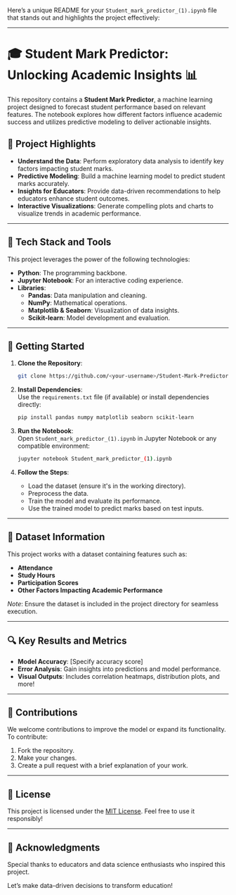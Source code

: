 Here’s a unique README for your `Student_mark_predictor_(1).ipynb` file that stands out and highlights the project effectively:

---

# 🎓 Student Mark Predictor: Unlocking Academic Insights 📊  

This repository contains a **Student Mark Predictor**, a machine learning project designed to forecast student performance based on relevant features. The notebook explores how different factors influence academic success and utilizes predictive modeling to deliver actionable insights.  

## 🌟 Project Highlights  
- **Understand the Data**: Perform exploratory data analysis to identify key factors impacting student marks.  
- **Predictive Modeling**: Build a machine learning model to predict student marks accurately.  
- **Insights for Educators**: Provide data-driven recommendations to help educators enhance student outcomes.  
- **Interactive Visualizations**: Generate compelling plots and charts to visualize trends in academic performance.  

---

## 🧰 Tech Stack and Tools  
This project leverages the power of the following technologies:  
- **Python**: The programming backbone.  
- **Jupyter Notebook**: For an interactive coding experience.  
- **Libraries**:  
  - **Pandas**: Data manipulation and cleaning.  
  - **NumPy**: Mathematical operations.  
  - **Matplotlib & Seaborn**: Visualization of data insights.  
  - **Scikit-learn**: Model development and evaluation.  

---

## 🚀 Getting Started  
1. **Clone the Repository**:  
   ```bash  
   git clone https://github.com/<your-username>/Student-Mark-Predictor.git  
   ```  

2. **Install Dependencies**:  
   Use the `requirements.txt` file (if available) or install dependencies directly:  
   ```bash  
   pip install pandas numpy matplotlib seaborn scikit-learn  
   ```  

3. **Run the Notebook**:  
   Open `Student_mark_predictor_(1).ipynb` in Jupyter Notebook or any compatible environment:  
   ```bash  
   jupyter notebook Student_mark_predictor_(1).ipynb  
   ```  

4. **Follow the Steps**:  
   - Load the dataset (ensure it's in the working directory).  
   - Preprocess the data.  
   - Train the model and evaluate its performance.  
   - Use the trained model to predict marks based on test inputs.  

---

## 📂 Dataset Information  
This project works with a dataset containing features such as:  
- **Attendance**  
- **Study Hours**  
- **Participation Scores**  
- **Other Factors Impacting Academic Performance**  

*Note*: Ensure the dataset is included in the project directory for seamless execution.  

---

## 🔍 Key Results and Metrics  
- **Model Accuracy**: [Specify accuracy score]  
- **Error Analysis**: Gain insights into predictions and model performance.  
- **Visual Outputs**: Includes correlation heatmaps, distribution plots, and more!  

---

## 🤝 Contributions  
We welcome contributions to improve the model or expand its functionality. To contribute:  
1. Fork the repository.  
2. Make your changes.  
3. Create a pull request with a brief explanation of your work.  

---

## 📜 License  
This project is licensed under the [MIT License](LICENSE). Feel free to use it responsibly!  

---

## 🙌 Acknowledgments  
Special thanks to educators and data science enthusiasts who inspired this project.  

Let’s make data-driven decisions to transform education!  

